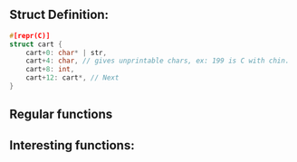 
## Struct Definition:
```c
#[repr(C)]
struct cart {
	cart+0: char* | str,
	cart+4: char, // gives unprintable chars, ex: 199 is C with chin.
	cart+8: int,
	cart+12: cart*, // Next 
}
```

## Regular functions

## Interesting functions:
